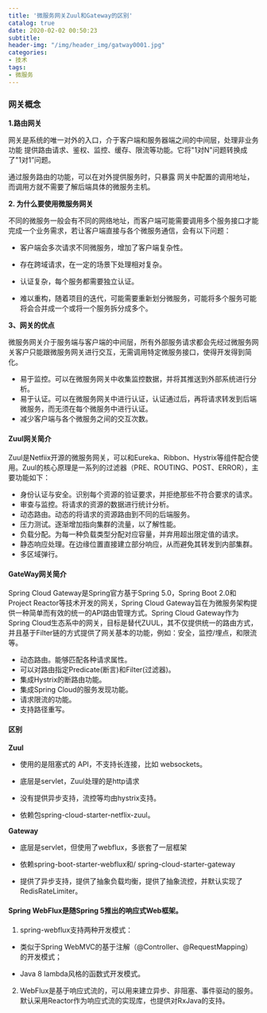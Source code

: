 ```yaml
---
title: '微服务网关Zuul和Gateway的区别'
catalog: true
date: 2020-02-02 00:50:23
subtitle:
header-img: "/img/header_img/gatway0001.jpg"
categories:
- 技术
tags:
- 微服务
---
```


### 网关概念

**1.路由网关**

网关是系统的唯一对外的入口，介于客户端和服务器端之间的中间层，处理非业务功能 提供路由请求、鉴权、监控、缓存、限流等功能。它将"1对N"问题转换成了"1对1”问题。

通过服务路由的功能，可以在对外提供服务时，只暴露 网关中配置的调用地址，而调用方就不需要了解后端具体的微服务主机。

**2. 为什么要使用微服务网关**

不同的微服务一般会有不同的网络地址，而客户端可能需要调用多个服务接口才能完成一个业务需求，若让客户端直接与各个微服务通信，会有以下问题：

* 客户端会多次请求不同微服务，增加了客户端复杂性。

* 存在跨域请求，在一定的场景下处理相对复杂。

* 认证复杂，每个服务都需要独立认证。

* 难以重构，随着项目的迭代，可能需要重新划分微服务，可能将多个服务可能将会合并成一个或将一个服务拆分成多个。

**3、网关的优点**

微服务网关介于服务端与客户端的中间层，所有外部服务请求都会先经过微服务网关客户只能跟微服务网关进行交互，无需调用特定微服务接口，使得开发得到简化。

* 易于监控。可以在微服务网关中收集监控数据，并将其推送到外部系统进行分析。
* 易于认证。可以在微服务网关中进行认证，认证通过后，再将请求转发到后端微服务，而无须在每个微服务中进行认证。
* 减少客户端与各个微服务之间的交互次数。

#### Zuul网关简介

Zuul是Netfiix开源的微服务网关，可以和Eureka、Ribbon、Hystrix等组件配合使用。Zuul的核心原理是一系列的过滤器（PRE、ROUTING、POST、ERROR），主要功能如下：

* 身份认证与安全。识别每个资源的验证要求，并拒绝那些不符合要求的请求。
* 审查与监控。将请求的资源的数据进行统计分析。
* 动态路由。动态的将请求的资源路由到不同的后端服务。
* 压力测试。逐渐增加指向集群的流量，以了解性能。
* 负载分配。为每一种负载类型分配对应容量，并弃用超出限定值的请求。
* 静态响应处理。在边缘位置直接建立部分响应，从而避免其转发到内部集群。
* 多区域弹行。

#### GateWay网关简介

Spring Cloud Gateway是Spring官方基于Spring 5.0，Spring Boot 2.0和Project Reactor等技术开发的网关，Spring Cloud Gateway旨在为微服务架构提供一种简单而有效的统一的API路由管理方式。Spring Cloud Gateway作为Spring Cloud生态系中的网关，目标是替代ZUUL，其不仅提供统一的路由方式，并且基于Filter链的方式提供了网关基本的功能，例如：安全，监控/埋点，和限流等。

* 动态路由。能够匹配各种请求属性。
* 可以对路由指定Predicate(断言)和Filter(过滤器)。
* 集成Hystrix的断路由功能。
* 集成Spring Cloud的服务发现功能。
* 请求限流的功能。
* 支持路径重写。

#### 区别

**Zuul**

* 使用的是阻塞式的 API，不支持长连接，比如 websockets。

* 底层是servlet，Zuul处理的是http请求

* 没有提供异步支持，流控等均由hystrix支持。

* 依赖包spring-cloud-starter-netflix-zuul。

**Gateway**

* 底层是servlet，但使用了webflux，多嵌套了一层框架

* 依赖spring-boot-starter-webflux和/ spring-cloud-starter-gateway

* 提供了异步支持，提供了抽象负载均衡，提供了抽象流控，并默认实现了RedisRateLimiter。

#### Spring WebFlux是随Spring 5推出的响应式Web框架。

1. spring-webflux支持两种开发模式：

* 类似于Spring WebMVC的基于注解（@Controller、@RequestMapping）的开发模式；

* Java 8 lambda风格的函数式开发模式。

2. WebFlux是基于响应式流的，可以用来建立异步、非阻塞、事件驱动的服务。默认采用Reactor作为响应式流的实现库，也提供对RxJava的支持。